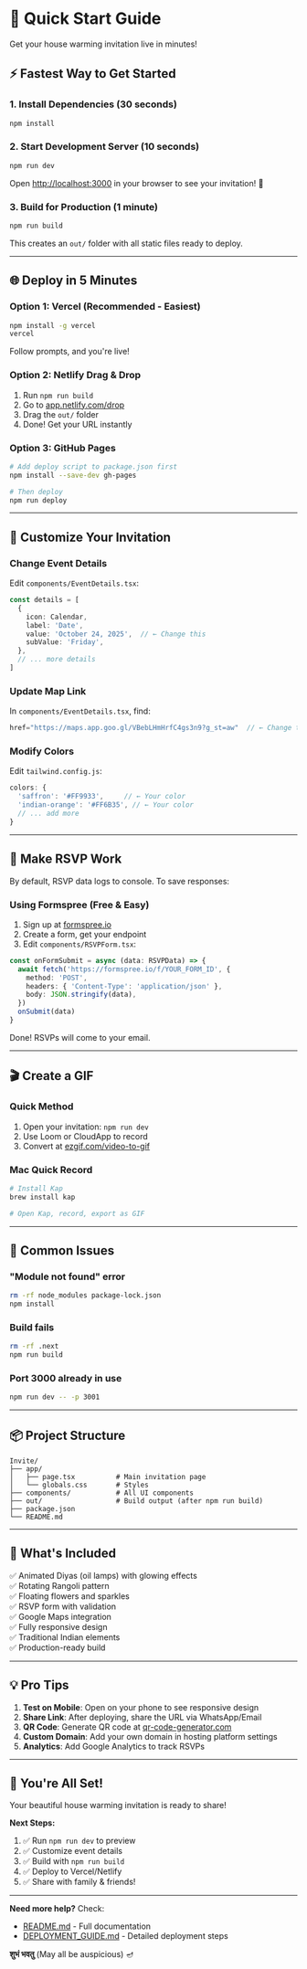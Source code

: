 # 🚀 Quick Start Guide

Get your house warming invitation live in minutes!

## ⚡ Fastest Way to Get Started

### 1. Install Dependencies (30 seconds)

```bash
npm install
```

### 2. Start Development Server (10 seconds)

```bash
npm run dev
```

Open [http://localhost:3000](http://localhost:3000) in your browser to see your invitation! 🎉

### 3. Build for Production (1 minute)

```bash
npm run build
```

This creates an `out/` folder with all static files ready to deploy.

---

## 🌐 Deploy in 5 Minutes

### Option 1: Vercel (Recommended - Easiest)

```bash
npm install -g vercel
vercel
```

Follow prompts, and you're live!

### Option 2: Netlify Drag & Drop

1. Run `npm run build`
2. Go to [app.netlify.com/drop](https://app.netlify.com/drop)
3. Drag the `out/` folder
4. Done! Get your URL instantly

### Option 3: GitHub Pages

```bash
# Add deploy script to package.json first
npm install --save-dev gh-pages

# Then deploy
npm run deploy
```

---

## 🎨 Customize Your Invitation

### Change Event Details

Edit `components/EventDetails.tsx`:

```typescript
const details = [
  {
    icon: Calendar,
    label: 'Date',
    value: 'October 24, 2025',  // ← Change this
    subValue: 'Friday',
  },
  // ... more details
]
```

### Update Map Link

In `components/EventDetails.tsx`, find:

```typescript
href="https://maps.app.goo.gl/VBebLHmHrfC4gs3n9?g_st=aw"  // ← Change this
```

### Modify Colors

Edit `tailwind.config.js`:

```javascript
colors: {
  'saffron': '#FF9933',     // ← Your color
  'indian-orange': '#FF6B35', // ← Your color
  // ... add more
}
```

---

## 📱 Make RSVP Work

By default, RSVP data logs to console. To save responses:

### Using Formspree (Free & Easy)

1. Sign up at [formspree.io](https://formspree.io)
2. Create a form, get your endpoint
3. Edit `components/RSVPForm.tsx`:

```typescript
const onFormSubmit = async (data: RSVPData) => {
  await fetch('https://formspree.io/f/YOUR_FORM_ID', {
    method: 'POST',
    headers: { 'Content-Type': 'application/json' },
    body: JSON.stringify(data),
  })
  onSubmit(data)
}
```

Done! RSVPs will come to your email.

---

## 🎬 Create a GIF

### Quick Method

1. Open your invitation: `npm run dev`
2. Use Loom or CloudApp to record
3. Convert at [ezgif.com/video-to-gif](https://ezgif.com/video-to-gif)

### Mac Quick Record

```bash
# Install Kap
brew install kap

# Open Kap, record, export as GIF
```

---

## 🐛 Common Issues

### "Module not found" error

```bash
rm -rf node_modules package-lock.json
npm install
```

### Build fails

```bash
rm -rf .next
npm run build
```

### Port 3000 already in use

```bash
npm run dev -- -p 3001
```

---

## 📦 Project Structure

```
Invite/
├── app/
│   ├── page.tsx          # Main invitation page
│   └── globals.css       # Styles
├── components/           # All UI components
├── out/                  # Build output (after npm run build)
├── package.json
└── README.md
```

---

## 🎯 What's Included

✅ Animated Diyas (oil lamps) with glowing effects  
✅ Rotating Rangoli pattern  
✅ Floating flowers and sparkles  
✅ RSVP form with validation  
✅ Google Maps integration  
✅ Fully responsive design  
✅ Traditional Indian elements  
✅ Production-ready build  

---

## 💡 Pro Tips

1. **Test on Mobile**: Open on your phone to see responsive design
2. **Share Link**: After deploying, share the URL via WhatsApp/Email
3. **QR Code**: Generate QR code at [qr-code-generator.com](https://www.qr-code-generator.com)
4. **Custom Domain**: Add your own domain in hosting platform settings
5. **Analytics**: Add Google Analytics to track RSVPs

---

## 🎊 You're All Set!

Your beautiful house warming invitation is ready to share!

**Next Steps:**
1. ✅ Run `npm run dev` to preview
2. ✅ Customize event details
3. ✅ Build with `npm run build`
4. ✅ Deploy to Vercel/Netlify
5. ✅ Share with family & friends!

---

**Need more help?** Check:
- [README.md](./README.md) - Full documentation
- [DEPLOYMENT_GUIDE.md](./DEPLOYMENT_GUIDE.md) - Detailed deployment steps

**शुभं भवतु** (May all be auspicious) 🪔

